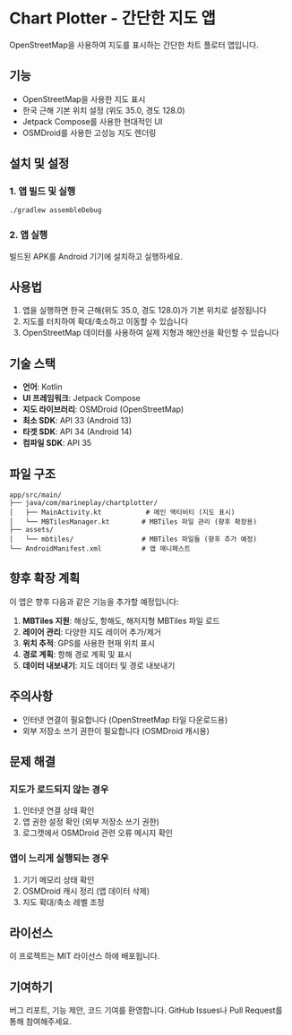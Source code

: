 # Chart Plotter - 간단한 지도 앱

OpenStreetMap을 사용하여 지도를 표시하는 간단한 차트 플로터 앱입니다.

## 기능

- OpenStreetMap을 사용한 지도 표시
- 한국 근해 기본 위치 설정 (위도 35.0, 경도 128.0)
- Jetpack Compose를 사용한 현대적인 UI
- OSMDroid를 사용한 고성능 지도 렌더링

## 설치 및 설정

### 1. 앱 빌드 및 실행

```bash
./gradlew assembleDebug
```

### 2. 앱 실행

빌드된 APK를 Android 기기에 설치하고 실행하세요.

## 사용법

1. 앱을 실행하면 한국 근해(위도 35.0, 경도 128.0)가 기본 위치로 설정됩니다
2. 지도를 터치하여 확대/축소하고 이동할 수 있습니다
3. OpenStreetMap 데이터를 사용하여 실제 지형과 해안선을 확인할 수 있습니다

## 기술 스택

- **언어**: Kotlin
- **UI 프레임워크**: Jetpack Compose
- **지도 라이브러리**: OSMDroid (OpenStreetMap)
- **최소 SDK**: API 33 (Android 13)
- **타겟 SDK**: API 34 (Android 14)
- **컴파일 SDK**: API 35

## 파일 구조

```
app/src/main/
├── java/com/marineplay/chartplotter/
│   ├── MainActivity.kt           # 메인 액티비티 (지도 표시)
│   └── MBTilesManager.kt        # MBTiles 파일 관리 (향후 확장용)
├── assets/
│   └── mbtiles/                 # MBTiles 파일들 (향후 추가 예정)
└── AndroidManifest.xml          # 앱 매니페스트
```

## 향후 확장 계획

이 앱은 향후 다음과 같은 기능을 추가할 예정입니다:

1. **MBTiles 지원**: 해상도, 항해도, 해저지형 MBTiles 파일 로드
2. **레이어 관리**: 다양한 지도 레이어 추가/제거
3. **위치 추적**: GPS를 사용한 현재 위치 표시
4. **경로 계획**: 항해 경로 계획 및 표시
5. **데이터 내보내기**: 지도 데이터 및 경로 내보내기

## 주의사항

- 인터넷 연결이 필요합니다 (OpenStreetMap 타일 다운로드용)
- 외부 저장소 쓰기 권한이 필요합니다 (OSMDroid 캐시용)

## 문제 해결

### 지도가 로드되지 않는 경우

1. 인터넷 연결 상태 확인
2. 앱 권한 설정 확인 (외부 저장소 쓰기 권한)
3. 로그캣에서 OSMDroid 관련 오류 메시지 확인

### 앱이 느리게 실행되는 경우

1. 기기 메모리 상태 확인
2. OSMDroid 캐시 정리 (앱 데이터 삭제)
3. 지도 확대/축소 레벨 조정

## 라이선스

이 프로젝트는 MIT 라이선스 하에 배포됩니다.

## 기여하기

버그 리포트, 기능 제안, 코드 기여를 환영합니다. GitHub Issues나 Pull Request를 통해 참여해주세요.
